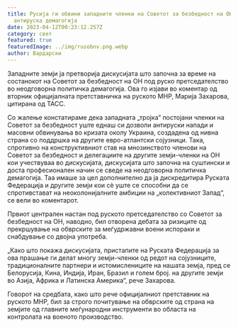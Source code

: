 ```yaml
---
title: Русија ги обвини западните членки на Советот за безбедност на ОН за
  антируска демагогија
date: 2023-04-12T00:23:12.257Z
category: свет
featured: true
featuredImage: ../img/rusobnv.png.webp
author: Вардарски
---
```


Западните земји ја претворија дискусијата што започна за време на состанокот на Советот за безбедност на ОН под руско претседателство во неодговорна политичка демагогија. Ова го изјави во коментар од вторник официјалната претставничка на руското МНР, Марија Захарова, цитирана од ТАСС.

Со жалење констатираме дека западната „тројка“ постојани членки на Советот за безбедност уште еднаш си дозволи антируски напади и масовни обвинувања во кризата околу Украина, создадена од нивна страна со поддршка на другите евро-атлантски сојузници. Така, спротивно на конструктивниот став на мнозинството членови на Советот за безбедност и делегациите на другите земји-членки на ОН кои учествуваа во дискусијата, дискусијата што започна на суштински и доста професионален начин се сведе на неодговорна политичка демагогија. Таа имаше за цел дополнително да ја дискредитира Руската Федерација и другите земји кои сè уште се способни да се спротивстават на неоколонијалните амбиции на „колективниот Запад“, се вели во коментарот.

Првиот централен настан под руското претседателство со Советот за безбедност на ОН, наводно, бил отворена дебата за ризиците од прекршување на обврските за меѓудржавни воени испораки и снабдување со двојна употреба.

„Како што покажа дискусијата, пристапите на Руската Федерација за ова прашање ги делат многу земји-членки од редот на сојузниците, традиционалните партнери и истомислениците на нашата земја, пред се Белорусија, Кина, Индија, Иран, Бразил и голем број. на другите земји во Азија, Африка и Латинска Америка“, рече Захарова.

Говорот на средбата, како што рече официјалниот претставник на руското МНР, бил за строго почитување на обврските од страна на земјите од главните меѓународни инструменти во областа на контролата на военото производство.
